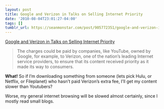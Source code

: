 ```yaml
---
layout: post
title: Google and Verizon in Talks on Selling Internet Priority
date: '2010-08-04T23:01:27-04:00'
tags: []
tumblr_url: https://seanmonstar.com/post/905772351/google-and-verizon-in-talks-on-selling-internet
---
```

[Google and Verizon in Talks on Selling Internet Priority](http://www.nytimes.com/2010/08/05/technology/05secret.html?pagewanted=all)  

> The charges could be paid by companies, like YouTube, owned by Google, for example, to Verizon, one of the nation’s leading Internet service providers, to ensure that its content received priority as it made its way to consumers.

**What!** So if I’m downloading something from someone (lets pick Hulu, or Netflix, or Fileplanet) who hasn’t paid Verizon’s extra fee, I’ll get my content slower than Youtubers?

Worse, my general internet browsing will be slowed almost certainly, since I mostly read small blogs.

